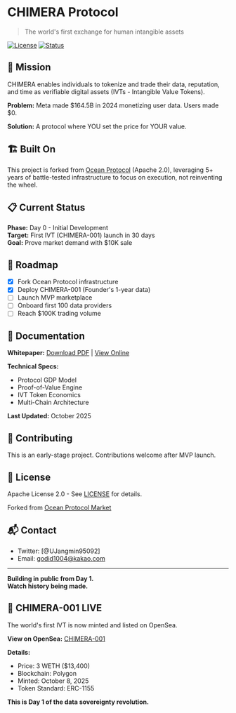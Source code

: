 # CHIMERA Protocol

> The world's first exchange for human intangible assets

[![License](https://img.shields.io/badge/License-Apache%202.0-blue.svg)](LICENSE)
[![Status](https://img.shields.io/badge/Status-Alpha-orange.svg)]()

## 🎯 Mission

CHIMERA enables individuals to tokenize and trade their data, reputation, and time as verifiable digital assets (IVTs - Intangible Value Tokens).

**Problem:** Meta made $164.5B in 2024 monetizing user data. Users made $0.

**Solution:** A protocol where YOU set the price for YOUR value.

## 🏗️ Built On

This project is forked from [Ocean Protocol](https://github.com/oceanprotocol/market) (Apache 2.0), leveraging 5+ years of battle-tested infrastructure to focus on execution, not reinventing the wheel.

## 📋 Current Status

**Phase:** Day 0 - Initial Development  
**Target:** First IVT (CHIMERA-001) launch in 30 days  
**Goal:** Prove market demand with $10K sale

## 🚀 Roadmap

- [x] Fork Ocean Protocol infrastructure
- [x] Deploy CHIMERA-001 (Founder's 1-year data)
- [ ] Launch MVP marketplace
- [ ] Onboard first 100 data providers
- [ ] Reach $100K trading volume

## 📖 Documentation

**Whitepaper:** [Download PDF](./docs/CHIMERA_Protocol_Whitepaper_v2.0_Oct2025.pdf) | [View Online](./docs/whitepaper.md)

**Technical Specs:**
- Protocol GDP Model
- Proof-of-Value Engine
- IVT Token Economics
- Multi-Chain Architecture

**Last Updated:** October 2025

## 🤝 Contributing

This is an early-stage project. Contributions welcome after MVP launch.

## 📄 License

Apache License 2.0 - See [LICENSE](LICENSE) for details.

Forked from [Ocean Protocol Market](https://github.com/oceanprotocol/market)

## 📬 Contact

- Twitter: [@UJangmin95092]
- Email: godid1004@kakao.com

---

**Building in public from Day 1.**  
**Watch history being made.**

## 🎉 CHIMERA-001 LIVE

The world's first IVT is now minted and listed on OpenSea.

**View on OpenSea:** [CHIMERA-001](https://opensea.io/item/polygon/0xc46bbceade85d1cda5572a6716b8b55bd5b697dc/1)

**Details:**
- Price: 3 WETH ($13,400)
- Blockchain: Polygon
- Minted: October 8, 2025
- Token Standard: ERC-1155

**This is Day 1 of the data sovereignty revolution.**

